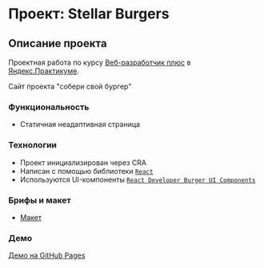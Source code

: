 # Проект: Stellar Burgers

## Описание проекта

Проектная работа по курсу [Веб-разработчик плюс](https://practicum.yandex.ru/profile/web-plus/) в [Яндекс.Практикуме](https://practicum.yandex.ru/).

Сайт проекта "собери свой бургер"

### Функциональность

* Статичная неадаптивная страница


### Технологии

* Проект инициализирован через CRA
* Написан с помощью библиотеки [`React`](https://ru.reactjs.org/)
* Используются UI-компоненты [`React Developer Burger UI Components`](https://yandex-practicum.github.io/react-developer-burger-ui-components/docs/)

### Брифы и макет

* [Макет](https://bit.ly/3IZ7rSr)

### Демо

[Демо на GitHub Pages](https://ser2204.github.io/react-burger/)
